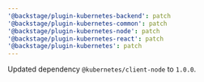 ```yaml
---
'@backstage/plugin-kubernetes-backend': patch
'@backstage/plugin-kubernetes-common': patch
'@backstage/plugin-kubernetes-node': patch
'@backstage/plugin-kubernetes-react': patch
'@backstage/plugin-kubernetes': patch
---
```


Updated dependency `@kubernetes/client-node` to `1.0.0`.
